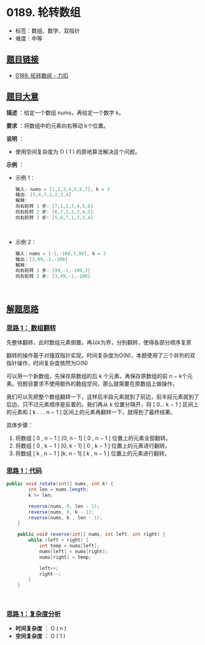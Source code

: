0189\. 轮转数组
===========

*   标签：数组、数学、双指针
*   难度：中等

[题目链接](#题目链接)
-------------

*   [0189\. 轮转数组 - 力扣](https://leetcode.cn/problems/rotate-array/)

[题目大意](#题目大意)
-------------

**描述** ：给定一个数组 nums，再给定一个数字 k。

**要求** ：将数组中的元素向右移动 k个位置。

**说明** ：

*   使用空间复杂度为 O ( 1 ) 的原地算法解决这个问题。

**示例** ：

* 示例 1：

  ```java
  输入: nums = [1,2,3,4,5,6,7], k = 3
  输出: [5,6,7,1,2,3,4]
  解释:
  向右轮转 1 步: [7,1,2,3,4,5,6]
  向右轮转 2 步: [6,7,1,2,3,4,5]
  向右轮转 3 步: [5,6,7,1,2,3,4]
  ```


  ​                        

*   示例 2：

    ```java
    输入：nums = [-1,-100,3,99], k = 2
    输出：[3,99,-1,-100]
    解释: 
    向右轮转 1 步: [99,-1,-100,3]
    向右轮转 2 步: [3,99,-1,-100]
    ```
    
    
    ​                        

[解题思路](#解题思路)
-------------

### [思路 1： 数组翻转](#思路-1-数组翻转)

先整体翻转，此时数组元素倒置，再以k为界，分别翻转，使得各部分顺序复原

翻转的操作基于对撞双指针实现，时间复杂度为O(N)，本题使用了三个并列的双指针操作，时间复杂度依然为O(N)

可以用一个新数组，先保存原数组的后 k 个元素，再保存原数组的前 n − k个元素。但题目要求不使用额外的数组空间，那么就需要在原数组上做操作。

我们可以先把整个数组翻转一下，这样后半段元素就到了前边，前半段元素就到了后边，只不过元素顺序是反着的。我们再从 k  位置分隔开，将 \[ 0... k − 1 \] 区间上的元素和 \[ k . . . n − 1 \] 区间上的元素再翻转一下，就得到了最终结果。

具体步骤：

1.  将数组 \[ 0 , n − 1 \] \[0, n - 1\] \[ 0 , n − 1 \] 位置上的元素全部翻转。
2.  将数组 \[ 0 , k − 1 \] \[0, k - 1\] \[ 0 , k − 1 \] 位置上的元素进行翻转。
3.  将数组 \[ k , n − 1 \] \[k, n - 1\] \[ k , n − 1 \] 位置上的元素进行翻转。

### [思路 1：代码](#思路-1-代码)

```java
public void rotate(int[] nums, int k) {
        int len = nums.length;
        k %= len;

        reverse(nums, 0, len - 1);
        reverse(nums, 0, k - 1);
        reverse(nums, k , len - 1);
    }

    public void reverse(int[] nums, int left, int right) {
        while (left < right) {
            int temp = nums[left];
            nums[left] = nums[right];
            nums[right] = temp;

            left++;
            right--;
        }
    }
```


​                            

### [思路 1：复杂度分析](#思路-1-复杂度分析)

*   **时间复杂度** ： O ( n )
*   **空间复杂度** ： O ( 1 )  
